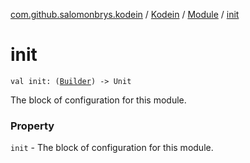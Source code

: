 [com.github.salomonbrys.kodein](../../index.md) / [Kodein](../index.md) / [Module](index.md) / [init](.)

# init

`val init: (`[`Builder`](../-builder/index.md)`) -> Unit`

The block of configuration for this module.

### Property

`init` - The block of configuration for this module.